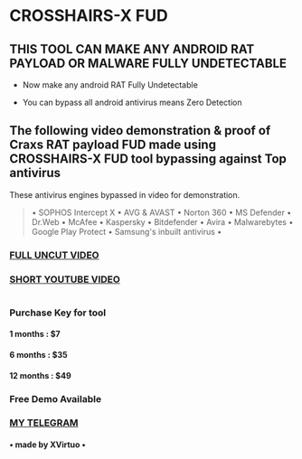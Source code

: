 # CROSSHAIRS-X FUD

 ##   THIS TOOL CAN MAKE ANY ANDROID RAT PAYLOAD OR MALWARE FULLY UNDETECTABLE

- Now make any android RAT Fully Undetectable 

- You can bypass all android antivirus means Zero Detection
 
## The following video demonstration & proof of Craxs RAT payload FUD made using CROSSHAIRS-X FUD tool bypassing against Top antivirus

These antivirus engines bypassed in video for demonstration.
> • SOPHOS Intercept X • AVG & AVAST • Norton 360 • MS Defender • Dr.Web • McAfee • Kaspersky • Bitdefender • Avira • Malwarebytes • Google Play Protect • Samsung's inbuilt antivirus •

### [FULL UNCUT VIDEO](https://t.me/TheCyberDemons/31)
### [SHORT YOUTUBE VIDEO](https://www.youtube.com/watch?v=Ds8RGnAsquc)
#

### Purchase Key for tool
#### 1 months : $7
#### 6 months : $35
#### 12 months : $49

### Free Demo Available 
### [MY TELEGRAM](https://t.me/XVirtuo)

####  • made by XVirtuo •
